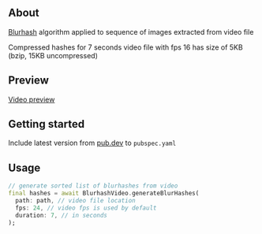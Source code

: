 ## About
[Blurhash](https://github.com/woltapp/blurhash/) algorithm applied to sequence of images extracted from video file

Compressed hashes for 7 seconds video file with fps 16 has size of 5KB (bzip, 15KB uncompressed)

## Preview
[Video preview](https://user-images.githubusercontent.com/21260939/209480508-4a372ae0-c4d5-4d92-82e8-305bea7838e4.mp4)

## Getting started

Include latest version from [pub.dev](https://pub.dev/packages/blurhash_video) to `pubspec.yaml`

## Usage

```dart
// generate sorted list of blurhashes from video 
final hashes = await BlurhashVideo.generateBlurHashes(
  path: path, // video file location 
  fps: 24, // video fps is used by default
  duration: 7, // in seconds
);
```
